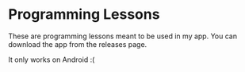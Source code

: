 # Programming Lessons

These are programming lessons meant to be used in my app. You can download the app from the releases page.

It only works on Android :(
